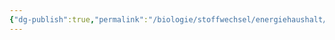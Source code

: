 ```yaml
---
{"dg-publish":true,"permalink":"/biologie/stoffwechsel/energiehaushalt/tiere/volumen-und-oberflaeche/"}
---
```

